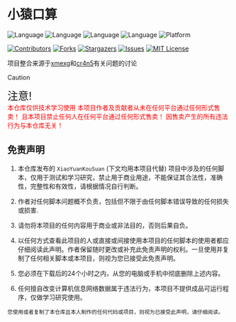 # 小猿口算

![Language](https://img.shields.io/badge/language-python-blue?logo=python)
![Language](https://img.shields.io/badge/language-JavaScript-yellow?logo=JavaScript)
![Language](https://img.shields.io/badge/language-C++-white?logo=C)
![Language](https://img.shields.io/badge/language-Java-brown?logo=Java)
![Platform](https://img.shields.io/badge/platform-Android-green?logo=android)

[![Contributors][contributors-shield]][contributors-url]
[![Forks][forks-shield]][forks-url]
[![Stargazers][stars-shield]][stars-url]
[![Issues][issues-shield]][issues-url]
[![MIT License][license-shield]][license-url]

项目整合来源于[xmexg](https://github.com/xmexg/xyks)和[cr4n5](https://github.com/cr4n5/XiaoYuanKouSuan)有关问题的讨论

> [!CAUTION]
>  
> <font size=5>注意!</font></br><font color=red>本仓库仅供技术学习使用
本项目作者及贡献者从未在任何平台通过任何形式售卖！ 且本项目禁止任何人在任何平台通过任何形式售卖！ 因售卖产生的所有违法行为与本仓库无关！</font>

## 免责声明

1. 本仓库发布的 `XiaoYuanKouSuan` (下文均用本项目代替) 项目中涉及的任何脚本，仅用于测试和学习研究，禁止用于商业用途，不能保证其合法性，准确性，完整性和有效性，请根据情况自行判断。

2. 作者对任何脚本问题概不负责，包括但不限于由任何脚本错误导致的任何损失或损害.

3. 请勿将本项目的任何内容用于商业或非法目的，否则后果自负。

4. 以任何方式查看此项目的人或直接或间接使用本项目的任何脚本的使用者都应仔细阅读此声明。作者保留随时更改或补充此免责声明的权利。一旦使用并复制了任何相关脚本或本项目，则视为您已接受此免责声明。

5. 您必须在下载后的24个小时之内，从您的电脑或手机中彻底删除上述内容。

6. 任何擅自改变计算机信息网络数据属于违法行为，本项目不提供成品可运行程序，仅做学习研究使用。

`您使用或者复制了本仓库且本人制作的任何代码或项目，则视为已接受此声明，请仔细阅读。`

[your-project-path]:/x781078959/XiaoYuanKouSuan
[contributors-shield]: https://img.shields.io/github/contributors/x781078959/XiaoYuanKouSuan.svg?style=flat-square
[contributors-url]: https://github.com/x781078959/XiaoYuanKouSuan/pulse
[forks-shield]: https://img.shields.io/github/forks/x781078959/XiaoYuanKouSuan.svg?style=flat-square
[forks-url]: https://github.com//x781078959/XiaoYuanKouSuan/network/members
[stars-shield]: https://img.shields.io/github/stars/x781078959/XiaoYuanKouSuan.svg?style=flat-square
[stars-url]: https://github.com/x781078959/XiaoYuanKouSuan/stargazers
[issues-shield]: https://img.shields.io/github/issues/x781078959/XiaoYuanKouSuan.svg?style=flat-square
[issues-url]: https://img.shields.io/github/issues/shaojintian/Best_README_template.svg
[license-shield]: https://img.shields.io/github/license/x781078959/XiaoYuanKouSuan.svg?style=flat-square
[license-url]: https://github.com/x781078959/XiaoYuanKouSuan/LICENSE